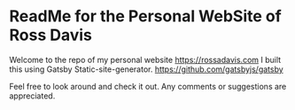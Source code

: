 # ReadMe for the Personal WebSite of Ross Davis 
Welcome to the repo of my personal website <https://rossadavis.com> I built this using Gatsby
Static-site-generator.  <https://github.com/gatsbyjs/gatsby>

Feel free to look around and check it out.  Any comments or suggestions are
appreciated.

